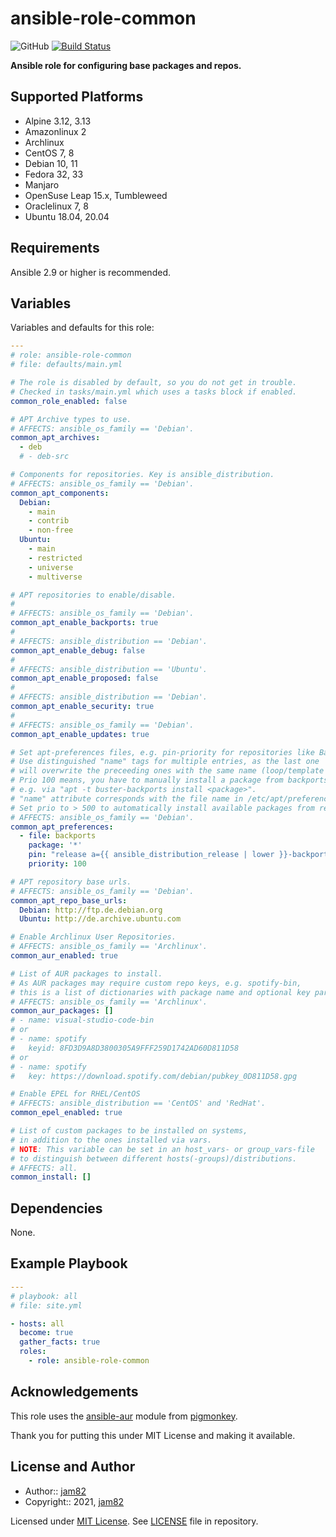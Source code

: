 # ansible-role-common

![GitHub](https://img.shields.io/github/license/jam82/ansible-role-common) [![Build Status](https://travis-ci.org/jam82/ansible-role-common.svg?branch=main)](https://travis-ci.org/jam82/ansible-role-common)

**Ansible role for configuring base packages and repos.**

## Supported Platforms

- Alpine 3.12, 3.13
- Amazonlinux 2
- Archlinux
- CentOS 7, 8
- Debian 10, 11
- Fedora 32, 33
- Manjaro
- OpenSuse Leap 15.x, Tumbleweed
- Oraclelinux 7, 8
- Ubuntu 18.04, 20.04

## Requirements

Ansible 2.9 or higher is recommended.

## Variables

Variables and defaults for this role:

```yaml
---
# role: ansible-role-common
# file: defaults/main.yml

# The role is disabled by default, so you do not get in trouble.
# Checked in tasks/main.yml which uses a tasks block if enabled.
common_role_enabled: false

# APT Archive types to use.
# AFFECTS: ansible_os_family == 'Debian'.
common_apt_archives:
  - deb
  # - deb-src

# Components for repositories. Key is ansible_distribution.
# AFFECTS: ansible_os_family == 'Debian'.
common_apt_components:
  Debian:
    - main
    - contrib
    - non-free
  Ubuntu:
    - main
    - restricted
    - universe
    - multiverse

# APT repositories to enable/disable.
#
# AFFECTS: ansible_os_family == 'Debian'.
common_apt_enable_backports: true
#
# AFFECTS: ansible_distribution == 'Debian'.
common_apt_enable_debug: false
#
# AFFECTS: ansible_distribution == 'Ubuntu'.
common_apt_enable_proposed: false
#
# AFFECTS: ansible_distribution == 'Debian'.
common_apt_enable_security: true
#
# AFFECTS: ansible_os_family == 'Debian'.
common_apt_enable_updates: true

# Set apt-preferences files, e.g. pin-priority for repositories like Backports.
# Use distinguished "name" tags for multiple entries, as the last one
# will overwrite the preceeding ones with the same name (loop/template module).
# Prio 100 means, you have to manually install a package from backports,
# e.g. via "apt -t buster-backports install <package>".
# "name" attribute corresponds with the file name in /etc/apt/preferences.d/.
# Set prio to > 500 to automatically install available packages from repo.
# AFFECTS: ansible_os_family == 'Debian'.
common_apt_preferences:
  - file: backports
    package: '*'
    pin: "release a={{ ansible_distribution_release | lower }}-backports"
    priority: 100

# APT repository base urls.
# AFFECTS: ansible_os_family == 'Debian'.
common_apt_repo_base_urls:
  Debian: http://ftp.de.debian.org
  Ubuntu: http://de.archive.ubuntu.com

# Enable Archlinux User Repositories.
# AFFECTS: ansible_os_family == 'Archlinux'.
common_aur_enabled: true

# List of AUR packages to install.
# As AUR packages may require custom repo keys, e.g. spotify-bin,
# this is a list of dictionaries with package name and optional key parameters.
# AFFECTS: ansible_os_family == 'Archlinux'.
common_aur_packages: []
# - name: visual-studio-code-bin
# or
# - name: spotify
#   keyid: 8FD3D9A8D3800305A9FFF259D1742AD60D811D58
# or
# - name: spotify
#   key: https://download.spotify.com/debian/pubkey_0D811D58.gpg

# Enable EPEL for RHEL/CentOS
# AFFECTS: ansible_distribution == 'CentOS' and 'RedHat'.
common_epel_enabled: true

# List of custom packages to be installed on systems,
# in addition to the ones installed via vars.
# NOTE: This variable can be set in an host_vars- or group_vars-file
# to distinguish between different hosts(-groups)/distributions.
# AFFECTS: all.
common_install: []
```

## Dependencies

None.

## Example Playbook

```yaml
---
# playbook: all
# file: site.yml

- hosts: all
  become: true
  gather_facts: true
  roles:
    - role: ansible-role-common
```

## Acknowledgements

This role uses the [ansible-aur](https://github.com/pigmonkey/ansible-aur) module from [pigmonkey](https://github.com/pigmonkey).

Thank you for putting this under MIT License and making it available.

## License and Author

- Author:: [jam82](https://github.com/jam82/)
- Copyright:: 2021, [jam82](https://github.com/jam82/)

Licensed under [MIT License](https://opensource.org/licenses/MIT).
See [LICENSE](https://github.com/jam82/ansible-role-common/blob/main/LICENSE) file in repository.
